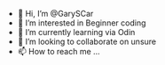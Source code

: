 - 👋 Hi, I’m @GarySCar
- 👀 I’m interested in Beginner coding
- 🌱 I’m currently learning via Odin
- 💞️ I’m looking to collaborate on unsure
- 📫 How to reach me ...

<!---
GarySCar/GarySCar is a ✨ special ✨ repository because its `README.md` (this file) appears on your GitHub profile.
You can click the Preview link to take a look at your changes.
--->
